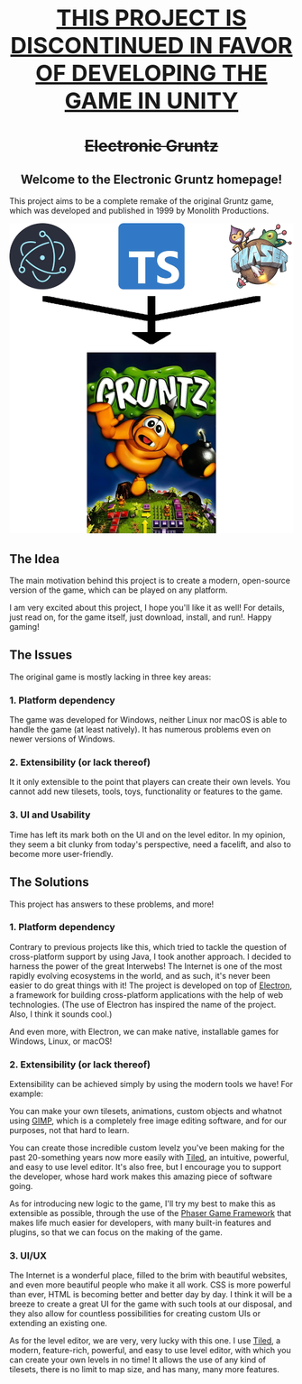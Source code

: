 <h1 style="text-align: center; font-size:40px">
    <a href="https://github.com/n1ght4ngel19/gruntz-unityverse">THIS PROJECT IS DISCONTINUED IN FAVOR OF DEVELOPING THE GAME IN UNITY</a>
</h1>

<h1 style="text-align: center; text-decoration: line-through;">Electronic Gruntz</h1>
<h2 style="text-align: center;">
    Welcome to the Electronic Gruntz homepage!
</h2>
<p>
    This project aims to be a complete remake of the original Gruntz game, which was developed and published in 1999 by Monolith Productions.
</p>
<p style="text-align: center;">
    <img alt="logo" src="logos/logo.webp">
</p>
<section>
    <h2>The Idea</h2>
    <p>
        The main motivation behind this project is to create a modern, open-source version of the game, which can be played on any platform.
    </p>
    <p>
        I am very excited about this project, I hope you'll like it as well! For details, just read on, for the game itself, <a>just download, install, and run!</a>. Happy gaming!
    </p>
</section>
<section>
    <h2>The Issues</h2>
    <p>
        The original game is mostly lacking in three key areas:
    </p>
    <h3>
        1. Platform dependency
    </h3>
    <p>
        The game was developed for Windows, neither Linux nor macOS is able to handle the game (at least natively). It has numerous problems even on newer versions of Windows.
    </p>
    <h3>
        2. Extensibility (or lack thereof)
    </h3>
    <p>
        It it only extensible to the point that players can create their own levels. You cannot add new tilesets, tools, toys, functionality or features  to the game.
    </p>
    <h3>
        3. UI and Usability
    </h3>
    <p>
        Time has left its mark both on the UI and on the level editor. In my opinion, they seem a bit clunky from today's perspective, need a facelift, and also to become more user-friendly.
    </p>
</section>
<section>
    <h2>
        The Solutions
    </h2>
    <p>
        This project has answers to these problems, and more!
    </p>
    <h3>
        1. Platform dependency
    </h3>
    <p>
        Contrary to previous projects like this, which tried to tackle the question of cross-platform support by using Java, I took another approach. I decided to harness the power of the great Interwebs! The Internet is one of the most rapidly evolving ecosystems in the world, and as such, it's never been easier to do great things with it! The project is developed on top of <a href="https://www.electronjs.org/">Electron</a>, a framework for building cross-platform applications with the help of web technologies. (The use of Electron has inspired the name of the project. Also, I think it sounds cool.)
    </p>
    <p>
        And even more, with Electron, we can make native, installable games for Windows, Linux, or macOS!
    </p>
    <h3>
        2. Extensibility (or lack thereof)
    </h3>
    <p>
        Extensibility can be achieved simply by using the modern tools we have! For example:
    </p>
    <p>
        You can make your own tilesets, animations, custom objects and whatnot using <a href="https://www.gimp.org/">GIMP</a>, which is a completely free image editing software, and for our purposes, not that hard to learn.
    </p>
    <p>
         You can create those incredible custom levelz you've been making for the past 20-something years now more easily with <a href="https://thorbjorn.itch.io/tiled">Tiled</a>, an intuitive, powerful, and easy to use level editor. It's also free, but I encourage you to support the developer, whose hard work makes this amazing piece of software going.
    </p>
    <p>
        As for introducing new logic to the game, I'll try my best to make this as extensible as possible, through the use of the <a href="https://phaser.io/">Phaser Game Framework</a> that makes life much easier for developers, with many built-in features and plugins, so that we can focus on the making of the game.
    </p>
    <h3>
        3. UI/UX
    </h3>
    <p>
        The Internet is a wonderful place, filled to the brim with beautiful websites, and even more beautiful people who make it all work. CSS is more powerful than ever, HTML is becoming better and better day by day. I think it will be a breeze to create a great UI for the game with such tools at our disposal, and they also allow for countless possibilities for creating custom UIs or extending an existing one.
    </p>
    <p>
        As for the level editor, we are very, very lucky with this one. I use <a href="https://thorbjorn.itch.io/tiled">Tiled</a>, a modern, feature-rich, powerful, and  easy to use level editor, with which you can create your own levels in no time! It allows the use of any kind of tilesets, there is no limit to map size, and has many, many more features.
    </p>
</section>

